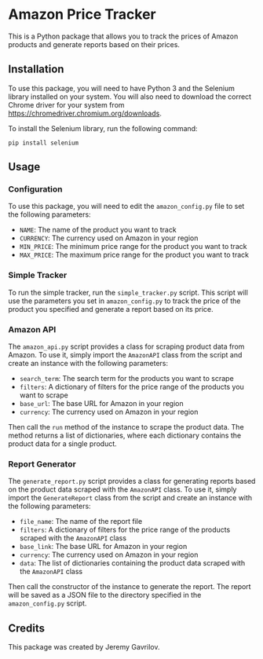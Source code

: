 # Amazon Price Tracker

This is a Python package that allows you to track the prices of Amazon products and generate reports based on their prices.

## Installation

To use this package, you will need to have Python 3 and the Selenium library installed on your system. You will also need to download the correct Chrome driver for your system from https://chromedriver.chromium.org/downloads.

To install the Selenium library, run the following command:

`pip install selenium`

## Usage

### Configuration

To use this package, you will need to edit the `amazon_config.py` file to set the following parameters:

- `NAME`: The name of the product you want to track
- `CURRENCY`: The currency used on Amazon in your region
- `MIN_PRICE`: The minimum price range for the product you want to track
- `MAX_PRICE`: The maximum price range for the product you want to track

### Simple Tracker

To run the simple tracker, run the `simple_tracker.py` script. This script will use the parameters you set in `amazon_config.py` to track the price of the product you specified and generate a report based on its price.

### Amazon API

The `amazon_api.py` script provides a class for scraping product data from Amazon. To use it, simply import the `AmazonAPI` class from the script and create an instance with the following parameters:

- `search_term`: The search term for the products you want to scrape
- `filters`: A dictionary of filters for the price range of the products you want to scrape
- `base_url`: The base URL for Amazon in your region
- `currency`: The currency used on Amazon in your region

Then call the `run` method of the instance to scrape the product data. The method returns a list of dictionaries, where each dictionary contains the product data for a single product.

### Report Generator

The `generate_report.py` script provides a class for generating reports based on the product data scraped with the `AmazonAPI` class. To use it, simply import the `GenerateReport` class from the script and create an instance with the following parameters:

- `file_name`: The name of the report file
- `filters`: A dictionary of filters for the price range of the products scraped with the `AmazonAPI` class
- `base_link`: The base URL for Amazon in your region
- `currency`: The currency used on Amazon in your region
- `data`: The list of dictionaries containing the product data scraped with the `AmazonAPI` class

Then call the constructor of the instance to generate the report. The report will be saved as a JSON file to the directory specified in the `amazon_config.py` script.

## Credits

This package was created by Jeremy Gavrilov.
